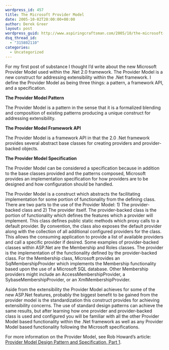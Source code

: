 ```yaml
---
wordpress_id: 457
title: The Microsoft Provider Model
date: 2005-10-02T20:00:00+00:00
author: Derek Greer
layout: post
wordpress_guid: http://www.aspiringcraftsman.com/2005/10/the-microsoft-provider-model/
dsq_thread_id:
  - "315802110"
categories:
  - Uncategorized
---
```

For my first post of substance I thought I&#8217;d write about the new Microsoft Provider Model used within the .Net 2.0 framework. The Provider Model is a new construct for addressing extensibility within the .Net framework. I define the Provider Model as being three things: a pattern, a framework API, and a specification.

**The Provider Model Pattern**
  
The Provider Model is a pattern in the sense that it is a formalized blending and composition of existing patterns producing a unique construct for addressing extensibility.

**The Provider Model Framework API**
  
The Provider Model is a framework API in that the 2.0 .Net framework provides several abstract base classes for creating providers and provider-backed objects.

**The Provider Model Specification**
  
The Provider Model can be considered a specification because in addition to the base classes provided and the patterns composed, Microsoft provides an implementation specification for how providers are to be designed and how configuration should be handled.

The Provider Model is a construct which abstracts the facilitating implementation for some portion of functionality from the defining class. There are two parts to the use of the Provider Model: 1) The provider-backed class and 2) The provider itself. The provider-backed class is the portion of functionality which defines the features which a provider will implement. This class defines public static methods which proxy calls to a default provider. By convention, the class also exposes the default provider along with the collection of all additional configured providers for the class. This allows the consuming application to provide a list of available providers and call a specific provider if desired. Some examples of provider-backed classes within ASP.Net are the Membership and Roles classes. The provider is the implementation of the functionality defined by the provider-backed class. For the Membership class, Microsoft provides an SqlMembershipProvider which implements the Membership functionality based upon the use of a Microsoft SQL database. Other Membership providers might include an AccessMembershipProvider, a SybaseMembershipProvider, or an XmlMembershipProvider.

Aside from the extensibility the Provider Model achieves for some of the new ASP.Net features, probably the biggest benefit to be gained from the provider model is the standardization this construct provides for achieving extensibility concerns. The use of standard design patterns can achieve the same results, but after learning how one provider and provider-backed class is used and configured you will be familiar with all the other Provider Model based functionality within the .Net framework as well as any Provider Model based functionality following the Microsoft specifications.

For more information on the Provider Model, see Rob Howard&#8217;s article: [Provider Model Design Pattern and Specification, Part 1](http://msdn.microsoft.com/library/default.asp?url=/library/en-us/dnaspnet/html/asp02182004.asp).
